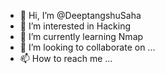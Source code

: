 - 👋 Hi, I’m @DeeptangshuSaha
- 👀 I’m interested in Hacking
- 🌱 I’m currently learning Nmap
- 💞️ I’m looking to collaborate on ...
- 📫 How to reach me ...

<!---
DeeptangshuSaha/DeeptangshuSaha is a ✨ special ✨ repository because its `README.md` (this file) appears on your GitHub profile.
You can click the Preview link to take a look at your changes.
--->
